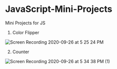 # JavaScript-Mini-Projects
Mini Projects for JS

1. Color Flipper

![Screen Recording 2020-09-26 at 5 25 24 PM](https://user-images.githubusercontent.com/28387607/94340287-30a3eb80-001e-11eb-8567-86583cc78638.gif)

2. Counter

![Screen Recording 2020-09-26 at 5 34 38 PM (1)](https://user-images.githubusercontent.com/28387607/94340455-7e6d2380-001f-11eb-933a-7f2ee572e5e9.gif)
